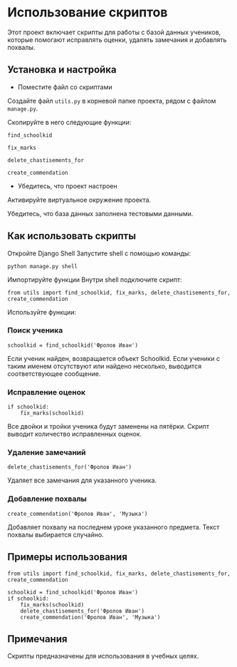 # Использование скриптов

Этот проект включает скрипты для работы с базой данных учеников, которые помогают исправлять оценки, удалять замечания и добавлять похвалы.

## Установка и настройка

- Поместите файл со скриптами

Создайте файл `utils.py` в корневой папке проекта, рядом с файлом `manage.py`.

Скопируйте в него следующие функции:

`find_schoolkid`

`fix_marks`

`delete_chastisements_for`

`create_commendation`

- Убедитесь, что проект настроен

Активируйте виртуальное окружение проекта.

Убедитесь, что база данных заполнена тестовыми данными.

## Как использовать скрипты

Откройте Django Shell Запустите shell с помощью команды:

`python manage.py shell`

Импортируйте функции Внутри shell подключите скрипт:

`from utils import find_schoolkid, fix_marks, delete_chastisements_for, create_commendation`

Используйте функции:

### Поиск ученика

`schoolkid = find_schoolkid('Фролов Иван')`

Если ученик найден, возвращается объект Schoolkid. Если ученики с таким именем отсутствуют или найдено несколько, выводится соответствующее сообщение.

### Исправление оценок
```
if schoolkid:
    fix_marks(schoolkid)
```
Все двойки и тройки ученика будут заменены на пятёрки. Скрипт выводит количество исправленных оценок.

### Удаление замечаний

`delete_chastisements_for('Фролов Иван')`

Удаляет все замечания для указанного ученика.

### Добавление похвалы

`create_commendation('Фролов Иван', 'Музыка')`

Добавляет похвалу на последнем уроке указанного предмета. Текст похвалы выбирается случайно.

## Примеры использования
```
from utils import find_schoolkid, fix_marks, delete_chastisements_for, create_commendation

schoolkid = find_schoolkid('Фролов Иван')
if schoolkid:
    fix_marks(schoolkid)
    delete_chastisements_for('Фролов Иван')
    create_commendation('Фролов Иван', 'Музыка')
```

## Примечания

Скрипты предназначены для использования в учебных целях.

